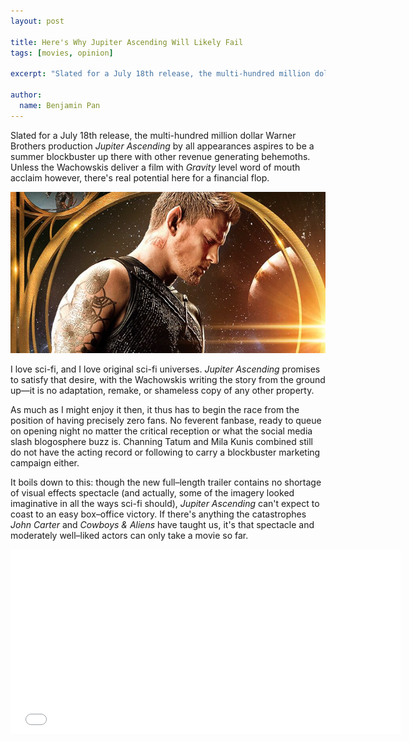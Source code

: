 ```yaml
---
layout: post

title: Here's Why Jupiter Ascending Will Likely Fail
tags: [movies, opinion]

excerpt: "Slated for a July 18th release, the multi-hundred million dollar Warner Brothers production *Jupiter Ascending* by all appearances aspires to be a summer blockbuster up there with other revenue generating behemoths. Unless the Wachowskis deliver a film with *Gravity* level word of mouth acclaim however, there's real potential here for a financial flop."

author:
  name: Benjamin Pan
---
```


Slated for a July 18th release, the multi-hundred million dollar Warner Brothers production *Jupiter Ascending* by all appearances aspires to be a summer blockbuster up there with other revenue generating behemoths. Unless the Wachowskis deliver a film with *Gravity* level word of mouth acclaim however, there's real potential here for a financial flop.

![Jupiter Ascending poster](/images/2014/jupter-ascending-poster-feature.jpg)

I love sci-fi, and I love original sci-fi universes. *Jupiter Ascending* promises to satisfy that desire, with the Wachowskis writing the story from the ground up—it is no adaptation, remake, or shameless copy of any other property.

As much as I might enjoy it then, it thus has to begin the race from the position of having precisely zero fans. No feverent fanbase, ready to queue on opening night no matter the critical reception or what the social media slash blogosphere buzz is. Channing Tatum and Mila Kunis combined still do not have the acting record or following to carry a blockbuster marketing campaign either.

It boils down to this: though the new full–length trailer contains no shortage of visual effects spectacle (and actually, some of the imagery looked imaginative in all the ways sci-fi should), *Jupiter Ascending* can't expect to coast to an easy box–office victory. If there's anything the catastrophes *John Carter* and *Cowboys & Aliens* have taught us, it's that spectacle and moderately well–liked actors can only take a movie so far.

<div class="full">
<iframe width="624" height="295" src="//www.youtube.com/embed/fOvITFK98gg" frameborder="0" allowfullscreen></iframe>
</div>